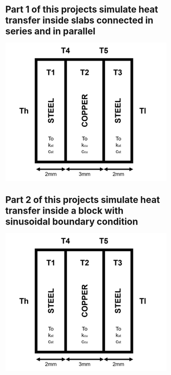 # Part 1 of this projects simulate heat transfer inside slabs connected in series and in parallel
![parallel](https://github.com/SamoaChen/Heat-Transfer-Projects/blob/master/Slabs%20and%20Block/connected%20in%20series.png)
# Part 2 of this projects simulate heat transfer inside a block with sinusoidal boundary condition
![series](https://github.com/SamoaChen/Heat-Transfer-Projects/blob/master/Slabs%20and%20Block/connected%20in%20series.png)
